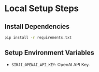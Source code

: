 # Local Setup Steps

## Install Dependencies

```zsh
pip install -r requirements.txt
```

## Setup Environment Variables

- `SIRJI_OPENAI_API_KEY`: OpenAI API Key.
